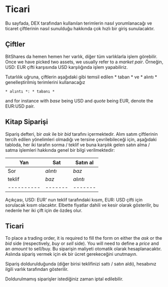# Ticari

Bu sayfada, DEX tarafından kullanılan terimlerin nasıl yorumlanacağı ve ticaret çiftlerinin nasıl sunulduğu hakkında çok hızlı bir giriş sunulacaktır.

## Çiftler

BitShares da hemen hemen her varlık, diğer tüm varlıklarla işlem görebilir. Once we have picked two assets, we usually refer to a *market pair*. Örneğin, USD: EUR çifti karşısında USD karşılığında işlem yapabiliriz.

Tutarlılık uğruna, çiftlerin aşağıdaki gibi temsil edilen * taban * ve * alıntı * genelleştirilmiş terimlerini kullanacağız

    * alıntı *: * tabanı *
    

and for instance with *base* being USD and *quote* being EUR, denote the EUR:USD pair.

## Kitap Siparişi

Sipariş defteri, bir *ask* ile bir *bid* tarafını içermektedir. Alım satım çiftlerinin tercih edilen yönelimleri olmadığı ve tersine çevrilebileceği için, aşağıdaki tabloda, her iki tarafın sorma / teklif ve buna karşılık gelen satın alma / satma işlemleri hakkında genel bir bilgi verilmektedir:

| Yan           | Sat       | Satın al  |
| ------------- | --------- | --------- |
| Sor           | *alıntı*  | *baz*     |
| teklif        | *baz*     | *alıntı*  |
| \---\---\---- | \---\---- | \---\---- |

Açıkçası, USD: EUR' nun teklif tarafındaki kısım, EUR: USD çifti için sorulacak kısım olacaktır. Elbette fiyatlar dahili ve kesir olarak gösterilir, bu nedenle her iki çift için de özdeş olur.

## Ticari

To place a trading order, it is required to fill the form on either the *ask* or the *bid* side (respectively, *buy* or *sell* side). You will need to define a *price* and an *amount* to sell/buy. Bu siparişin maliyeti otomatik olarak hesaplanacaktır. Aslında sipariş vermek için ek bir ücret gerekeceğini unutmayın.

Sipariş doldurulduğunda (diğer birisi teklifinizi sattı / satın aldı), hesabınız ilgili varlık tarafından gösterilir.

Doldurulmamış siparişler istediğiniz zaman iptal edilebilir.